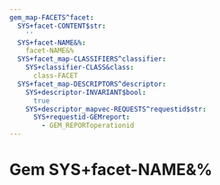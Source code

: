 ```yaml
---
gem_map-FACETS^facet:
  SYS+facet-CONTENT$str:
    ''
  SYS+facet-NAME&%:
    facet-NAME&%
  SYS+facet_map-CLASSIFIERS^classifier:
    SYS+classifier-CLASS&class:
      class-FACET
  SYS+facet_map-DESCRIPTORS^descriptor:
    SYS+descriptor-INVARIANT$bool:
      true
    SYS+descriptor_mapvec-REQUESTS^requestid$str:
      SYS+requestid-GEMreport:
        - GEM_REPORToperationid
---
```

# Gem SYS+facet-NAME&%

